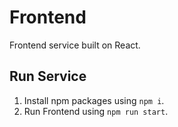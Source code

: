 # Frontend

Frontend service built on React.

## Run Service

1. Install npm packages using `npm i`.
2. Run Frontend using `npm run start`.
